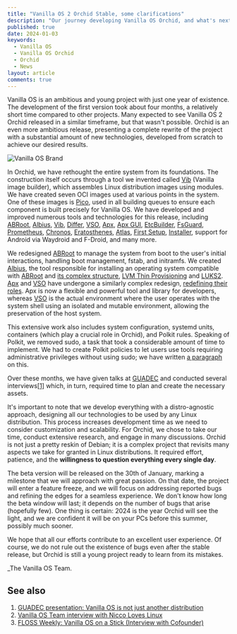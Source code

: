 ```yaml
---
title: "Vanilla OS 2 Orchid Stable, some clarifications"
description: "Our journey developing Vanilla OS Orchid, and what's next."
published: true
date: 2024-01-03
keywords:
  - Vanilla OS
  - Vanilla OS Orchid
  - Orchid
  - News
layout: article
comments: true
---
```


Vanilla OS is an ambitious and young project with just one year of existence. The development of the first version took about four months, a relatively short time compared to other projects. Many expected to see Vanilla OS 2 Orchid released in a similar timeframe, but that wasn't possible. Orchid is an even more ambitious release, presenting a complete rewrite of the project with a substantial amount of new technologies, developed from scratch to achieve our desired results.

![Vanilla OS Brand](/uploads/laptop-orchid.webp)

In Orchid, we have rethought the entire system from its foundations. The construction itself occurs through a tool we invented called [Vib](https://github.com/Vanilla-OS/Vib) (Vanilla image builder), which assembles Linux distribution images using modules. We have created seven OCI images used at various points in the system. One of these images is [Pico](https://github.com/Vanilla-OS/pico-image), used in all building queues to ensure each component is built precisely for Vanilla OS. We have developed and improved numerous tools and technologies for this release, including [ABRoot](https://github.com/Vanilla-OS/ABRoot), [Albius](https://github.com/Vanilla-OS/Albius), [Vib](https://github.com/Vanilla-OS/Vib), [Differ](https://github.com/Vanilla-OS/Differ), [VSO](https://github.com/Vanilla-OS/vanilla-system-operator), [Apx](https://github.com/Vanilla-OS/apx), [Apx GUI](https://github.com/Vanilla-OS/apx-gui), [EtcBuilder](https://github.com/linux-immutability-tools/EtcBuilder), [FsGuard](https://github.com/linux-immutability-tools/FsGuard), [Prometheus](https://github.com/Vanilla-OS/Prometheus), [Chronos](https://github.com/Vanilla-OS/Chronos), [Eratosthenes](https://github.com/Vanilla-OS/Eratosthenes), [Atlas](https://github.com/Vanilla-OS/Atlas), [First Setup](https://github.com/Vanilla-OS/first-setup), [Installer](https://github.com/Vanilla-OS/vanilla-installer), support for Android via Waydroid and F-Droid, and many more.

We redesigned [ABRoot](https://github.com/Vanilla-OS/ABRoot) to manage the system from boot to the user's initial interactions, handling boot management, fstab, and initramfs. We created [Albius](https://github.com/Vanilla-OS/Albius), the tool responsible for installing an operating system compatible with [ABRoot](https://github.com/Vanilla-OS/ABRoot) and [its complex structure](http://abroot-dev.vanillaos.org/), [LVM Thin Provisioning](https://vanillaos.org/blog/article/2023-11-22/vanilla-os-orchid---devlog-22-nov) and [LUKS2](https://vanillaos.org/blog/article/2023-06-11/vanilla-os-orchid---devlog-11-jun#albius-the-new-installer-backend). [Apx](https://github.com/Vanilla-OS/apx) and [VSO](https://github.com/Vanilla-OS/vanilla-system-operator) have undergone a similarly complex redesign, [redefining their roles](https://vanillaos.org/blog/article/2023-06-11/vanilla-os-orchid---devlog-11-jun#apx-v2-and-vso-v2). Apx is now a flexible and powerful tool and library for developers, whereas [VSO](https://github.com/Vanilla-OS/vanilla-system-operator) is the actual environment where the user operates with the system shell using an isolated and mutable environment, allowing the preservation of the host system.

This extensive work also includes system configuration, systemd units, containers (which play a crucial role in Orchid), and Polkit rules. Speaking of Polkit, we removed sudo, a task that took a considerable amount of time to implement. We had to create Polkit policies to let users use tools requiring administrative privileges without using sudo; we have written [a paragraph](https://vanillaos.org/blog/article/2023-06-11/vanilla-os-orchid---devlog-11-jun#sudont) on this.

Over these months, we have given talks at [GUADEC](https://www.youtube.com/live/hv-bkYpHSbQ?si=YbBzq_nXQTok2-DI&t=634) and conducted several interviews[[1]](https://vanillaos.org/blog/article/2024-01-03/vanilla-os-2-orchid-stable-some-clarifications#see-also) which, in turn, required time to plan and create the necessary assets.

It's important to note that we develop everything with a distro-agnostic approach, designing all our technologies to be used by any Linux distribution. This process increases development time as we need to consider customization and scalability. For Orchid, we chose to take our time, conduct extensive research, and engage in many discussions. Orchid is not just a pretty reskin of Debian; it is a complex project that revisits many aspects we take for granted in Linux distributions. It required effort, patience, and the **willingness to question everything every single day**.

The beta version will be released on the 30th of January, marking a milestone that we will approach with great passion. On that date, the project will enter a feature freeze, and we will focus on addressing reported bugs and refining the edges for a seamless experience. We don't know how long the beta window will last; it depends on the number of bugs that arise (hopefully few). One thing is certain: 2024 is the year Orchid will see the light, and we are confident it will be on your PCs before this summer, possibly much sooner.

We hope that all our efforts contribute to an excellent user experience. Of course, we do not rule out the existence of bugs even after the stable release, but Orchid is still a young project ready to learn from its mistakes.

_The Vanilla OS Team.

## See also

1. [GUADEC presentation: Vanilla OS is not just another distribution](https://cdn.vanillaos.org/assets/Vanilla%20OS%20-%20GUADEC%202023.pdf)
2. [Vanilla OS Team interview with Nicco Loves Linux](https://www.youtube.com/watch?v=pR5ZEbyv0ZM)
3. [FLOSS Weekly: Vanilla OS on a Stick (Interview with Cofounder)](https://twit.tv/shows/floss-weekly/episodes/725?autostart=false)
